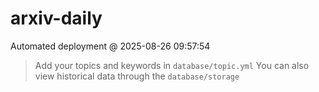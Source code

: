 # arxiv-daily
 Automated deployment @ 2025-08-26 09:57:54
> Add your topics and keywords in `database/topic.yml` 
> You can also view historical data through the `database/storage` 

